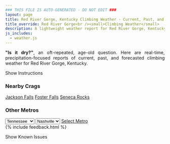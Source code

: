 ```yaml
---
### THIS FILE IS AUTO-GENERATED - DO NOT EDIT ###
layout: page
title: Red River Gorge, Kentucky Climbing Weather - Current, Past, and Forecasted Report
title_override: Red River Gorge<br /><small>Climbing Weather</small>
description: A lightweight weather report for Red River Gorge, Kentucky. Optimized for slow internet connections.
js_includes:
  - weather.js
---
```


<section class="measure center lh-copy f5-ns f6 ph2 mv4" style="text-align: justify;">
<strong>"Is it dry?"</strong>, an oft-repeated, age-old question. Here are real-time,
precipitation-focused reports of current, past, and forecasted climbing weather for Red River Gorge, Kentucky.
</section>

<p id="settings-toggle" class="mw5 b center tc hover-light-red black-70 pointer">Show Instructions</p>
<section id="settings" class="overflow-hidden" style="display:none;">
    <div class="mv2 ph2 center">
        <div class="fn f6 tc pv2">
            <p class="measure lh-copy center"><strong>Show/hide hourly forecasts</strong> by clicking the desired day.</p>
            <hr class="mw5 p0 mv2 o-60 b0 bt b--light-red light-red bg-light-red">
            <p class="measure lh-copy center"><strong>Current and Past conditions</strong> are measured by the nearest weather station. <strong>Forecast conditions</strong> are calculated and polled separately.</p>
            <hr class="mw5 p0 mv2 o-60 b0 bt b--light-red light-red bg-light-red">
            <p class="measure lh-copy center"><strong>Having issues?</strong> Try <a id="clear-cache" class="no-underline relative fancy-link light-red hover-light-red" href="#">clearing the local cache</a>.</p>
            <hr class="mw5 p0 mv2 o-60 b0 bt b--light-red light-red bg-light-red">
            <p class="measure lh-copy center">Weather data sourced from <a class="no-underline fancy-link relative light-red" target="_blank" href="https://www.weather.gov/documentation/services-web-api">weather.gov</a>.</p>
        </div>
    </div>
</section>
<section id="weather" data-crag="red-river-gorge-kentucky" class="mv4-ns mv3 ph2 center"></section>
<section id="nearby" class="tc lh-copy">
  <h3>Nearby Crags</h3>
<a class="nowrap no-underline fancy-link relative light-red mh3" href="/crags/jackson-falls-illinois-weather.html">Jackson Falls</a>
<a class="nowrap no-underline fancy-link relative light-red mh3" href="/crags/foster-falls-tennessee-weather.html">Foster Falls</a>
<a class="nowrap no-underline fancy-link relative light-red mh3" href="/crags/seneca-rocks-west-virginia-weather.html">Seneca Rocks</a>
</section>
<section id="nearby" class="tc lh-copy">
  <h3>Other Metros</h3>
  <select class="ma1 bg-near-white pa2" id="stateSel">
    <option value="Texas">Texas</option>
    <option value="Washington">Washington</option>
    <option value="Colorado">Colorado</option>
    <option value="Tennessee" selected>Tennessee</option>
    <option value="Utah">Utah</option>
    <option value="California">California</option>
  </select>
  <select class="ma1 bg-near-white pa2" id="citySel">
    <option value="Nashville" selected>Nashville</option>
  </select>
  <a id="selectMetro" class="f6 link dim ph3 pv2 ma1 dib white bg-light-red" href="/crags/nashville-tennessee-weather.html">Select Metro</a>
  <script>
    var states = [];
    states["Texas"] = "Austin"
    states["Washington"] = "Seattle"
    states["Colorado"] = "Denver"
    states["Tennessee"] = "Nashville"
    states["Utah"] = "Salt Lake City"
    states["California"] = "San Francisco|Los Angeles"
  </script>
</section>
{% include feedback.html %}
<p id="issues-toggle" class="mw5 b center tc hover-light-red black-70 pointer">Show Known Issues</p>
<section id="issues" class="overflow-hidden tc f6">
</section>

<script>
  var weekly_JKL_47_57 = {"updated":"2022-12-05T07:58:11+00:00","units":"us","forecastGenerator":"BaselineForecastGenerator","generatedAt":"2022-12-05T08:37:29+00:00","updateTime":"2022-12-05T07:58:11+00:00","validTimes":"2022-12-05T01:00:00+00:00/P8D","elevation":{"unitCode":"wmoUnit:m","value":270.0528},"periods":[{"number":1,"name":"Overnight","startTime":"2022-12-05T03:00:00-05:00","endTime":"2022-12-05T06:00:00-05:00","isDaytime":false,"temperature":25,"temperatureUnit":"F","temperatureTrend":"rising","windSpeed":"3 mph","windDirection":"SSE","icon":"https://api.weather.gov/icons/land/night/sct?size=medium","shortForecast":"Partly Cloudy","detailedForecast":"Partly cloudy. Low around 25, with temperatures rising to around 28 overnight. South southeast wind around 3 mph."},{"number":2,"name":"Monday","startTime":"2022-12-05T06:00:00-05:00","endTime":"2022-12-05T18:00:00-05:00","isDaytime":true,"temperature":51,"temperatureUnit":"F","temperatureTrend":"falling","windSpeed":"2 to 6 mph","windDirection":"S","icon":"https://api.weather.gov/icons/land/day/bkn/rain,20?size=medium","shortForecast":"Mostly Cloudy then Slight Chance Light Rain","detailedForecast":"A slight chance of rain after 4pm. Mostly cloudy. High near 51, with temperatures falling to around 48 in the afternoon. South wind 2 to 6 mph, with gusts as high as 17 mph. Chance of precipitation is 20%. New rainfall amounts less than a tenth of an inch possible."},{"number":3,"name":"Monday Night","startTime":"2022-12-05T18:00:00-05:00","endTime":"2022-12-06T06:00:00-05:00","isDaytime":false,"temperature":45,"temperatureUnit":"F","temperatureTrend":"rising","windSpeed":"6 mph","windDirection":"S","icon":"https://api.weather.gov/icons/land/night/rain,60/rain,70?size=medium","shortForecast":"Light Rain Likely","detailedForecast":"Rain likely. Cloudy. Low around 45, with temperatures rising to around 48 overnight. South wind around 6 mph. Chance of precipitation is 70%. New rainfall amounts between a tenth and quarter of an inch possible."},{"number":4,"name":"Tuesday","startTime":"2022-12-06T06:00:00-05:00","endTime":"2022-12-06T18:00:00-05:00","isDaytime":true,"temperature":59,"temperatureUnit":"F","temperatureTrend":null,"windSpeed":"7 mph","windDirection":"S","icon":"https://api.weather.gov/icons/land/day/tsra,70/tsra,80?size=medium","shortForecast":"Showers And Thunderstorms","detailedForecast":"Rain likely before 7am, then showers and thunderstorms. Cloudy, with a high near 59. South wind around 7 mph, with gusts as high as 20 mph. Chance of precipitation is 80%. New rainfall amounts between a quarter and half of an inch possible."},{"number":5,"name":"Tuesday Night","startTime":"2022-12-06T18:00:00-05:00","endTime":"2022-12-07T06:00:00-05:00","isDaytime":false,"temperature":56,"temperatureUnit":"F","temperatureTrend":null,"windSpeed":"6 mph","windDirection":"SSW","icon":"https://api.weather.gov/icons/land/night/tsra,80/tsra,90?size=medium","shortForecast":"Showers And Thunderstorms","detailedForecast":"Showers and thunderstorms. Cloudy, with a low around 56. South southwest wind around 6 mph, with gusts as high as 17 mph. Chance of precipitation is 90%. New rainfall amounts between a half and three quarters of an inch possible."},{"number":6,"name":"Wednesday","startTime":"2022-12-07T06:00:00-05:00","endTime":"2022-12-07T18:00:00-05:00","isDaytime":true,"temperature":65,"temperatureUnit":"F","temperatureTrend":null,"windSpeed":"3 to 7 mph","windDirection":"WSW","icon":"https://api.weather.gov/icons/land/day/tsra,90/tsra,80?size=medium","shortForecast":"Showers And Thunderstorms","detailedForecast":"Showers and thunderstorms. Cloudy, with a high near 65. Chance of precipitation is 90%."},{"number":7,"name":"Wednesday Night","startTime":"2022-12-07T18:00:00-05:00","endTime":"2022-12-08T06:00:00-05:00","isDaytime":false,"temperature":50,"temperatureUnit":"F","temperatureTrend":null,"windSpeed":"3 mph","windDirection":"NNW","icon":"https://api.weather.gov/icons/land/night/rain_showers,60?size=medium","shortForecast":"Rain Showers Likely","detailedForecast":"Rain showers likely. Cloudy, with a low around 50. Chance of precipitation is 60%."},{"number":8,"name":"Thursday","startTime":"2022-12-08T06:00:00-05:00","endTime":"2022-12-08T18:00:00-05:00","isDaytime":true,"temperature":59,"temperatureUnit":"F","temperatureTrend":null,"windSpeed":"3 to 7 mph","windDirection":"E","icon":"https://api.weather.gov/icons/land/day/rain_showers,70/rain_showers,80?size=medium","shortForecast":"Rain Showers","detailedForecast":"Rain showers. Cloudy, with a high near 59. Chance of precipitation is 80%."},{"number":9,"name":"Thursday Night","startTime":"2022-12-08T18:00:00-05:00","endTime":"2022-12-09T06:00:00-05:00","isDaytime":false,"temperature":51,"temperatureUnit":"F","temperatureTrend":null,"windSpeed":"5 mph","windDirection":"SSE","icon":"https://api.weather.gov/icons/land/night/tsra,80?size=medium","shortForecast":"Showers And Thunderstorms","detailedForecast":"Rain showers before 7pm, then showers and thunderstorms. Cloudy, with a low around 51. Chance of precipitation is 80%."},{"number":10,"name":"Friday","startTime":"2022-12-09T06:00:00-05:00","endTime":"2022-12-09T18:00:00-05:00","isDaytime":true,"temperature":57,"temperatureUnit":"F","temperatureTrend":null,"windSpeed":"6 to 10 mph","windDirection":"W","icon":"https://api.weather.gov/icons/land/day/tsra,70/tsra,40?size=medium","shortForecast":"Showers And Thunderstorms Likely","detailedForecast":"Showers and thunderstorms likely. Mostly cloudy, with a high near 57. Chance of precipitation is 70%."},{"number":11,"name":"Friday Night","startTime":"2022-12-09T18:00:00-05:00","endTime":"2022-12-10T06:00:00-05:00","isDaytime":false,"temperature":36,"temperatureUnit":"F","temperatureTrend":null,"windSpeed":"5 to 8 mph","windDirection":"NW","icon":"https://api.weather.gov/icons/land/night/rain_showers,20/bkn?size=medium","shortForecast":"Slight Chance Rain Showers then Mostly Cloudy","detailedForecast":"A slight chance of rain showers before 11pm. Mostly cloudy, with a low around 36. Chance of precipitation is 20%."},{"number":12,"name":"Saturday","startTime":"2022-12-10T06:00:00-05:00","endTime":"2022-12-10T18:00:00-05:00","isDaytime":true,"temperature":47,"temperatureUnit":"F","temperatureTrend":null,"windSpeed":"5 mph","windDirection":"NW","icon":"https://api.weather.gov/icons/land/day/bkn?size=medium","shortForecast":"Mostly Cloudy","detailedForecast":"Mostly cloudy, with a high near 47."},{"number":13,"name":"Saturday Night","startTime":"2022-12-10T18:00:00-05:00","endTime":"2022-12-11T06:00:00-05:00","isDaytime":false,"temperature":36,"temperatureUnit":"F","temperatureTrend":null,"windSpeed":"2 mph","windDirection":"ENE","icon":"https://api.weather.gov/icons/land/night/bkn/rain,20?size=medium","shortForecast":"Mostly Cloudy then Slight Chance Light Rain","detailedForecast":"A slight chance of rain after 2am. Mostly cloudy, with a low around 36. Chance of precipitation is 20%."},{"number":14,"name":"Sunday","startTime":"2022-12-11T06:00:00-05:00","endTime":"2022-12-11T18:00:00-05:00","isDaytime":true,"temperature":49,"temperatureUnit":"F","temperatureTrend":null,"windSpeed":"2 to 6 mph","windDirection":"SSE","icon":"https://api.weather.gov/icons/land/day/rain,30?size=medium","shortForecast":"Chance Light Rain","detailedForecast":"A chance of rain. Mostly cloudy, with a high near 49. Chance of precipitation is 30%."}]}
  var hourly_JKL_47_57 = false
  var crags_config = [
  {
    "name": "Red River Gorge",
    "note": "Sandstone cliffs.",
    "mountainProject": "https://www.mountainproject.com/area/105841134/red-river-gorge",
    "station": "KIOB",
    "office": "JKL/47,57",
    "coordinates": [
      -83.683,
      37.783
    ]
  }
]</script>
